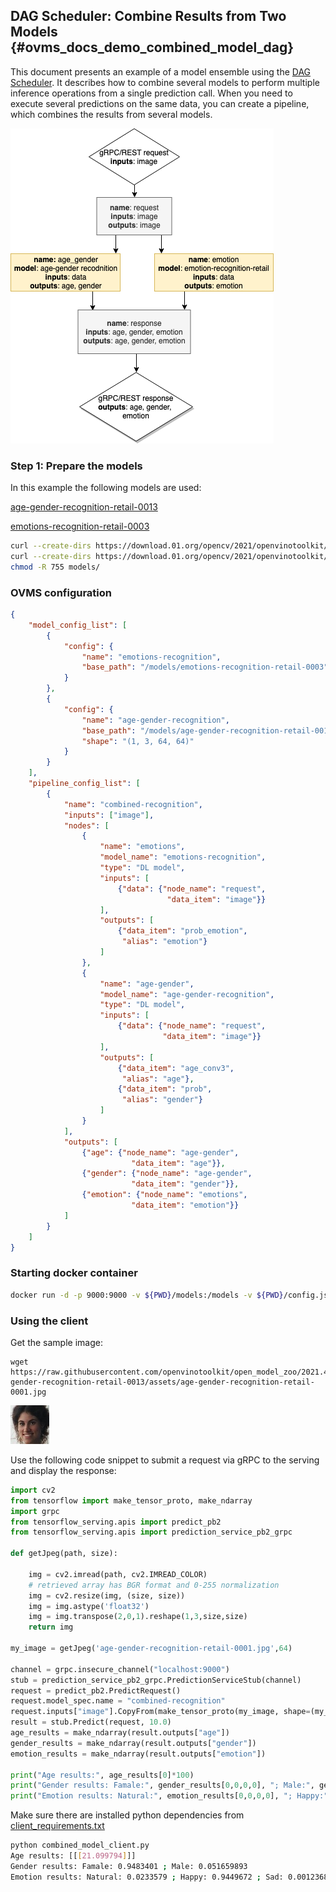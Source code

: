 ## DAG Scheduler: Combine Results from Two Models {#ovms_docs_demo_combined_model_dag}

This document presents an example of a model ensemble using the [DAG Scheduler](dag_scheduler.md).
It describes how to combine several models to perform multiple inference operations from a single prediction call.
When you need to execute several predictions on the same data, you can create a pipeline, which combines the results from several models.

![diagram](combined_model_dag.png)

### Step 1: Prepare the models

In this example the following models are used:

[age-gender-recognition-retail-0013](https://github.com/openvinotoolkit/open_model_zoo/blob/2021.4/models/intel/age-gender-recognition-retail-0013/README.md)

[emotions-recognition-retail-0003](https://github.com/openvinotoolkit/open_model_zoo/blob/2021.4/models/intel/emotions-recognition-retail-0003/README.md)

```bash
curl --create-dirs https://download.01.org/opencv/2021/openvinotoolkit/2021.1/open_model_zoo/models_bin/1/age-gender-recognition-retail-0013/FP32/age-gender-recognition-retail-0013.bin https://download.01.org/opencv/2021/openvinotoolkit/2021.1/open_model_zoo/models_bin/1/age-gender-recognition-retail-0013/FP32/age-gender-recognition-retail-0013.xml -o models/age-gender-recognition-retail-0013/1/age-gender-recognition-retail-0013.bin -o models/age-gender-recognition-retail-0013/1/age-gender-recognition-retail-0013.xml
curl --create-dirs https://download.01.org/opencv/2021/openvinotoolkit/2021.1/open_model_zoo/models_bin/1/emotions-recognition-retail-0003/FP32/emotions-recognition-retail-0003.bin https://download.01.org/opencv/2021/openvinotoolkit/2021.1/open_model_zoo/models_bin/1/emotions-recognition-retail-0003/FP32/emotions-recognition-retail-0003.xml -o models/emotions-recognition-retail-0003/1/emotions-recognition-retail-0003.bin -o models/emotions-recognition-retail-0003/1/emotions-recognition-retail-0003.xml
chmod -R 755 models/
```

### OVMS configuration

```json
{
    "model_config_list": [
        {
            "config": {
                "name": "emotions-recognition",
                "base_path": "/models/emotions-recognition-retail-0003"
            }
        },
        {
            "config": {
                "name": "age-gender-recognition",
                "base_path": "/models/age-gender-recognition-retail-0013",
                "shape": "(1, 3, 64, 64)"
            }
        }
    ],
    "pipeline_config_list": [
        {
            "name": "combined-recognition",
            "inputs": ["image"],
            "nodes": [
                {
                    "name": "emotions",
                    "model_name": "emotions-recognition",
                    "type": "DL model",
                    "inputs": [
                        {"data": {"node_name": "request",
                                   "data_item": "image"}}
                    ], 
                    "outputs": [
                        {"data_item": "prob_emotion",
                         "alias": "emotion"}
                    ] 
                },
                {
                    "name": "age-gender",
                    "model_name": "age-gender-recognition",
                    "type": "DL model",
                    "inputs": [
                        {"data": {"node_name": "request",
                                  "data_item": "image"}}
                    ], 
                    "outputs": [
                        {"data_item": "age_conv3",
                         "alias": "age"},
                        {"data_item": "prob",
                         "alias": "gender"}
                    ] 
                }
            ],
            "outputs": [
                {"age": {"node_name": "age-gender",
                           "data_item": "age"}},
                {"gender": {"node_name": "age-gender",
                           "data_item": "gender"}},
                {"emotion": {"node_name": "emotions",
                           "data_item": "emotion"}}
            ]
        }
    ]
}
```

### Starting docker container
```bash
docker run -d -p 9000:9000 -v ${PWD}/models:/models -v ${PWD}/config.json:/config.json openvino/model_server --config_path /config.json --port 9000
```

### Using the client 

Get the sample image:
```
wget https://raw.githubusercontent.com/openvinotoolkit/open_model_zoo/2021.4/models/intel/age-gender-recognition-retail-0013/assets/age-gender-recognition-retail-0001.jpg
```
![image](age-gender-recognition-retail-0001.jpg)

Use the following code snippet to submit a request via gRPC to the serving and display the response:

```python
import cv2
from tensorflow import make_tensor_proto, make_ndarray
import grpc
from tensorflow_serving.apis import predict_pb2
from tensorflow_serving.apis import prediction_service_pb2_grpc

def getJpeg(path, size):

    img = cv2.imread(path, cv2.IMREAD_COLOR)
    # retrieved array has BGR format and 0-255 normalization
    img = cv2.resize(img, (size, size))
    img = img.astype('float32')
    img = img.transpose(2,0,1).reshape(1,3,size,size)
    return img

my_image = getJpeg('age-gender-recognition-retail-0001.jpg',64)

channel = grpc.insecure_channel("localhost:9000")
stub = prediction_service_pb2_grpc.PredictionServiceStub(channel)
request = predict_pb2.PredictRequest()
request.model_spec.name = "combined-recognition"
request.inputs["image"].CopyFrom(make_tensor_proto(my_image, shape=(my_image.shape)))
result = stub.Predict(request, 10.0)
age_results = make_ndarray(result.outputs["age"])
gender_results = make_ndarray(result.outputs["gender"])
emotion_results = make_ndarray(result.outputs["emotion"])

print("Age results:", age_results[0]*100)
print("Gender results: Famale:", gender_results[0,0,0,0], "; Male:", gender_results[0,1,0,0] )
print("Emotion results: Natural:", emotion_results[0,0,0,0], "; Happy:", emotion_results[0,1,0,0], "; Sad:", emotion_results[0,2,0,0], "; Surprise:", emotion_results[0,3,0,0], "; Angry:", emotion_results[0,4,0,0] )
```

Make sure there are installed python dependencies from [client_requirements.txt](https://github.com/openvinotoolkit/model_server/blob/v2021.4.2/example_client/client_requirements.txt)

```bash
python combined_model_client.py
Age results: [[[21.099794]]]
Gender results: Famale: 0.9483401 ; Male: 0.051659893
Emotion results: Natural: 0.0233579 ; Happy: 0.9449672 ; Sad: 0.0012368461 ; Surprise: 0.028111037 ; Angry: 0.0023269344
```